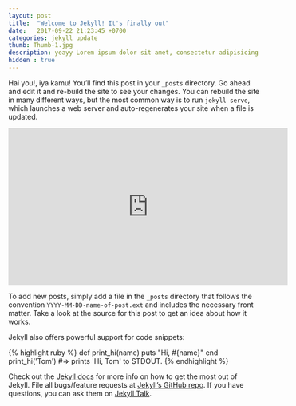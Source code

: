 ```yaml
---
layout: post
title:  "Welcome to Jekyll! It's finally out"
date:   2017-09-22 21:23:45 +0700
categories: jekyll update
thumb: Thumb-1.jpg
description: yeayy Lorem ipsum dolor sit amet, consectetur adipisicing elit. Lorem ipsum dolor sit amet, consectetur adipisicing elit. Voluptatibus, facilis!
hidden : true
---
```

Hai you!, iya kamu!
You’ll find this post in your `_posts` directory. Go ahead and edit it and re-build the site to see your changes. You can rebuild the site in many different ways, but the most common way is to run `jekyll serve`, which launches a web server and auto-regenerates your site when a file is updated.

<iframe width=" 560" height="315" src="https://www.youtube.com/embed/LT0f5dw1jdE" frameborder="0" allowfullscreen></iframe>

To add new posts, simply add a file in the `_posts` directory that follows the convention `YYYY-MM-DD-name-of-post.ext` and includes the necessary front matter. Take a look at the source for this post to get an idea about how it works.

Jekyll also offers powerful support for code snippets:

{% highlight ruby %}
def print_hi(name)
  puts "Hi, #{name}"
end
print_hi('Tom')
#=> prints 'Hi, Tom' to STDOUT.
{% endhighlight %}

Check out the [Jekyll docs][jekyll-docs] for more info on how to get the most out of Jekyll. File all bugs/feature requests at [Jekyll’s GitHub repo][jekyll-gh]. If you have questions, you can ask them on [Jekyll Talk][jekyll-talk].

[jekyll-docs]: https://jekyllrb.com/docs/home
[jekyll-gh]:   https://github.com/jekyll/jekyll
[jekyll-talk]: https://talk.jekyllrb.com/
